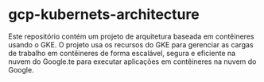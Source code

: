 # gcp-kubernets-architecture
Este repositório contém um projeto de arquitetura baseada em contêineres usando o GKE. O projeto usa os recursos do GKE para gerenciar as cargas de trabalho em contêineres de forma escalável, segura e eficiente na nuvem do Google.te para executar aplicações em contêineres na nuvem do Google.
